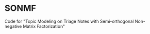 # SONMF
Code for "Topic Modeling on Triage Notes with Semi-orthogonal Non-negative Matrix Factorization"
